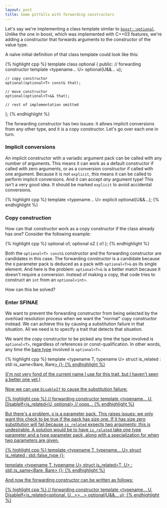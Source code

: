 ```yaml
---
layout: post
title: Some pitfalls with forwarding constructors
---
```


Let's say we're implementing a class template similar to
[`boost::optional`][boost-optional]. Unlike the one in boost, which was
implemented with C++03 features, we're adding a constructor that forwards
arguments to the constructor of the value type.

A naïve initial definition of that class template could look like this:

{% highlight cpp %}
template <typename T>
class optional {
public:
    // forwarding constructor
    template <typename... U>
    optional(U&&... u);

    // copy constructor
    optional(optional<T> const& that);

    // move constructor
    optional(optional<T>&& that);

    // rest of implementation omitted
};
{% endhighlight %}

The forwarding constructor has two issues: it allows implicit conversions from
any other type, and it is a copy constructor. Let's go over each one in turn.

### Implicit conversions

An implicit constructor with a variadic argument pack can be called with any
number of arguments. This means it can work as a default constructor if called
with zero arguments, or as a conversion constructor if called with one argument.
Because it is not `explicit`, this means it can be called to perform implicit
conversions. And it can accept *any* argument type! This isn't a very good idea.
It should be marked `explicit` to avoid accidental conversions.

{% highlight cpp %}
    template <typename... U>
    explicit optional(U&&...);
{% endhighlight %}

### Copy construction

How can that constructor work as a copy constructor if the class already has
one? Consider the following example:

{% highlight cpp %}
optional<int> o1;
optional<int> o2 { o1 };
{% endhighlight %}

Both the `optional<T> const&` constructor and the forwarding constructor are
candidates in this case. The forwarding constructor is a candidate because the
`U` parameter pack is deduced as a pack with `optional<T>&` as its single
element. And here is the problem: `optional<T>&` is a better match because it
doesn't require a conversion. Instead of making a copy, that code tries to
construct an `int` from an `optional<int>`.

How can this be solved?

### Enter SFINAE

We want to prevent the forwarding constructor from being selected by the
overload resolution process when we want the "normal" copy constructor instead.
We can achieve this by causing a substitution failure in that situation. All we
need is to specify a trait that detects that situation.

We want the copy constructor to be picked any time the type involved is
`optional<T>`, regardless of references or const-qualification. In other words,
any time the [bare type][bare types] involved is `optional<T>`.

{% highlight cpp %}
template <typename T, typename U>
struct is_related : std::is_same<Bare<T>, Bare<U>> {};
{% endhighlight %}

(I'm not very fond of the current name I use for this trait, but I haven't seen
a better one yet.)

Now we can use `DisableIf` to cause the substitution failure:

{% highlight cpp %}
    // forwarding constructor
    template <typename... U,
              DisableIf<is_related<U, optional<T>> // oops...
{% endhighlight %}

But there's a problem. `U` is a parameter pack. This raises issues: we only want
this check to be true if the pack has size one. If it has size zero substitution
will fail because `is_related` expects two arguments; this is undesirable. A
solution would be to have `is_related` take one type parameter and a type
parameter pack, along with a specialization for when two parameters are given.

{% highlight cpp %}
template <typename T, typename... U>
struct is_related : std::false_type {};

template <typename T, typename U>
struct is_related<T, U> : std::is_same<Bare<T>, Bare<U>> {};
{% endhighlight %}

And now the forwarding constructor can be written as follows:

{% highlight cpp %}
    // forwarding constructor
    template <typename... U,
              DisableIf<is_related<optional<T>, U...>>...>
    optional(U&&... u);
{% endhighlight %}

 [boost-optional]: http://www.boost.org/libs/optional/index.html 
 [bare types]: /2012/05/29/type-traits-galore.html

